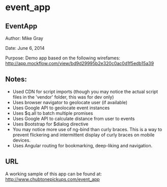 event_app
=========

EventApp
--------------

Author: Mike Gray

Date: June 6, 2014

Purpose: Demo app based on the following wirefames:
	 http://app.mockflow.com/view/bd9d29995b2e320c0ac0d1f5edb15a39


Notes:
--------------
- Used CDN for script imports (though you may notice the actual script files in the 'vendor' folder, this was for dev only)
- Uses browser navigator to geolocate user (if available)
- Uses Google API to geolocate event instances
- Uses $q.all to batch multiple promises
- Uses Google API to calculate distance from user to events
- Uses Bootstrap for $dialog directive
- You may notice more use of ng-bind than curly braces. This is a way to prevent flickering and intermittent display of curly braces on mobile devices.
- Uses Angular routing for bookmarking, deep-liking and navigation.

URL
--------------
A working sample of this app can be found at:
	http://www.chubtonepickups.com/event_app